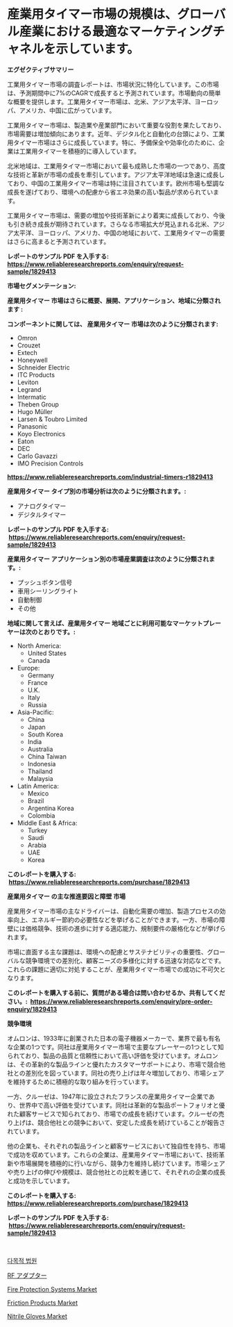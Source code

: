 <p><h1>産業用タイマー市場の規模は、グローバル産業における最適なマーケティングチャネルを示しています。</h1></p><p><strong>エグゼクティブサマリー</strong></p>
<p><p>工業用タイマー市場の調査レポートは、市場状況に特化しています。この市場は、予測期間中に7%のCAGRで成長すると予測されています。市場動向の簡単な概要を提供します。工業用タイマー市場は、北米、アジア太平洋、ヨーロッパ、アメリカ、中国に広がっています。</p><p>工業用タイマー市場は、製造業や産業部門において重要な役割を果たしており、市場需要は増加傾向にあります。近年、デジタル化と自動化の台頭により、工業用タイマー市場はさらに成長しています。特に、予備保全や効率化のために、企業は工業用タイマーを積極的に導入しています。</p><p>北米地域は、工業用タイマー市場において最も成熟した市場の一つであり、高度な技術と革新が市場の成長を牽引しています。アジア太平洋地域は急速に成長しており、中国の工業用タイマー市場は特に注目されています。欧州市場も堅調な成長を遂げており、環境への配慮から省エネ効果の高い製品が求められています。</p><p>工業用タイマー市場は、需要の増加や技術革新により着実に成長しており、今後も引き続き成長が期待されています。さらなる市場拡大が見込まれる北米、アジア太平洋、ヨーロッパ、アメリカ、中国の地域において、工業用タイマーの需要はさらに高まると予測されています。</p></p>
<p><strong>レポートのサンプル PDF を入手する: <a href="https://www.reliableresearchreports.com/enquiry/request-sample/1829413">https://www.reliableresearchreports.com/enquiry/request-sample/1829413</a></strong></p>
<p><strong>市場セグメンテーション:</strong></p>
<p><strong> 産業用タイマー 市場はさらに概要、展開、アプリケーション、地域に分類されます :</strong></p>
<p><strong>コンポーネントに関しては、 産業用タイマー 市場は次のように分類されます: &nbsp;</strong></p>
<p><ul><li>Omron</li><li>Crouzet</li><li>Extech</li><li>Honeywell</li><li>Schneider Electric</li><li>ITC Products</li><li>Leviton</li><li>Legrand</li><li>Intermatic</li><li>Theben Group</li><li>Hugo Müller</li><li>Larsen & Toubro Limited</li><li>Panasonic</li><li>Koyo Electronics</li><li>Eaton</li><li>DEC</li><li>Carlo Gavazzi</li><li>IMO Precision Controls</li></ul></p>
<p><strong><a href="https://www.reliableresearchreports.com/industrial-timers-r1829413">https://www.reliableresearchreports.com/industrial-timers-r1829413</a></strong></p>
<p><strong> 産業用タイマー タイプ別の市場分析は次のように分類されます。:</strong></p>
<p><ul><li>アナログタイマー</li><li>デジタルタイマー</li></ul></p>
<p><strong>レポートのサンプル PDF を入手する: &nbsp;<a href="https://www.reliableresearchreports.com/enquiry/request-sample/1829413">https://www.reliableresearchreports.com/enquiry/request-sample/1829413</a></strong></p>
<p><strong> 産業用タイマー アプリケーション別の市場産業調査は次のように分類されます。:</strong></p>
<p><ul><li>プッシュボタン信号</li><li>車用シーリングライト</li><li>自動制御</li><li>その他</li></ul></p>
<p><strong>地域に関して言えば、産業用タイマー 地域ごとに利用可能なマーケットプレーヤーは次のとおりです。:</strong></p>
<p><ul>
    <li>
        North America:
        <ul>
            <li>United States</li>
            <li>Canada</li>
        </ul>
    </li>
    <li>
        Europe:
        <ul>
            <li>Germany</li>
            <li>France</li>
            <li>U.K.</li>
            <li>Italy</li>
            <li>Russia</li>
        </ul>
    </li>
    <li>
        Asia-Pacific:
        <ul>
            <li>China</li>
            <li>Japan</li>
            <li>South Korea</li>
            <li>India</li>
            <li>Australia</li>
            <li>China Taiwan</li>
            <li>Indonesia</li>
            <li>Thailand</li>
            <li>Malaysia</li>
        </ul>
    </li>
    <li>
        Latin America:
        <ul>
            <li>Mexico</li>
            <li>Brazil</li>
            <li>Argentina Korea</li>
            <li>Colombia</li>
        </ul>
    </li>
    <li>
        Middle East & Africa:
        <ul>
            <li>Turkey</li>
            <li>Saudi</li>
            <li>Arabia</li>
            <li>UAE</li>
            <li>Korea</li>
        </ul>
    </li>
    </ul></p>
<p><strong>このレポートを購入する: &nbsp;<a href="https://www.reliableresearchreports.com/purchase/1829413">https://www.reliableresearchreports.com/purchase/1829413</a></strong></p>
<p><strong>産業用タイマー の主な推進要因と障壁 市場</strong></p>
<p><p>産業用タイマー市場の主なドライバーは、自動化需要の増加、製造プロセスの効率向上、エネルギー節約の必要性などを挙げることができます。一方、市場の障壁には価格競争、技術の進歩に対する適応能力、規制要件の厳格化などが挙げられます。</p><p>市場に直面する主な課題は、環境への配慮とサステナビリティの重要性、グローバルな競争環境での差別化、顧客ニーズの多様化に対する迅速な対応などです。これらの課題に適切に対処することが、産業用タイマー市場での成功に不可欠となります。</p></p>
<p><strong>このレポートを購入する前に、質問がある場合は問い合わせるか、共有してください。:&nbsp; <a href="https://www.reliableresearchreports.com/enquiry/pre-order-enquiry/1829413">https://www.reliableresearchreports.com/enquiry/pre-order-enquiry/1829413</a></strong></p>
<p><strong>競争環境</strong></p>
<p><p>オムロンは、1933年に創業された日本の電子機器メーカーで、業界で最も有名な企業の1つです。同社は産業用タイマー市場で主要なプレーヤーの1つとして知られており、製品の品質と信頼性において高い評価を受けています。オムロンは、その革新的な製品ラインと優れたカスタマーサポートにより、市場で競合他社との差別化を図っています。同社の売り上げは年々増加しており、市場シェアを維持するために積極的な取り組みを行っています。</p><p>一方、クルーゼは、1947年に設立されたフランスの産業用タイマー企業であり、世界中で高い評価を受けています。同社は革新的な製品ポートフォリオと優れた顧客サービスで知られており、市場での成長を続けています。クルーゼの売り上げは、競合他社との競争において、安定した成長を続けていることが報告されています。</p><p>他の企業も、それぞれの製品ラインと顧客サービスにおいて独自性を持ち、市場で成功を収めています。これらの企業は、産業用タイマー市場において、技術革新や市場展開を積極的に行いながら、競争力を維持し続けています。市場シェアや売り上げの伸びや規模は、競合他社との比較を通じて、それぞれの企業の成長と成功を示しています。</p></p>
<p><strong>このレポートを購入する: &nbsp; <a href="https://www.reliableresearchreports.com/purchase/1829413">https://www.reliableresearchreports.com/purchase/1829413</a></strong></p>
<p><strong>レポートのサンプル PDF を入手する: &nbsp;<a href="https://www.reliableresearchreports.com/enquiry/request-sample/1829413">https://www.reliableresearchreports.com/enquiry/request-sample/1829413</a></strong><strong></strong></p>
<p>&nbsp;</p>
<p><p><a href="https://github.com/durgin521/Market-Research-Report-List-1/blob/main/989850372277.md">다목적 법원</a></p><p><a href="https://github.com/MosesSpinka1914/Market-Research-Report-List-1/blob/main/750960076537.md">RF アダプター</a></p><p><a href="https://github.com/seekum/Market-Research-Report-List-2/blob/main/fire-protection-systems-market.md">Fire Protection Systems Market</a></p><p><a href="https://github.com/nancykennedykellievqfqt2/Market-Research-Report-List-2/blob/main/friction-products-market.md">Friction Products Market</a></p><p><a href="https://issuu.com/reportprime-2/docs/nitrile-gloves-market-size-2030.pptx">Nitrile Gloves Market</a></p></p>